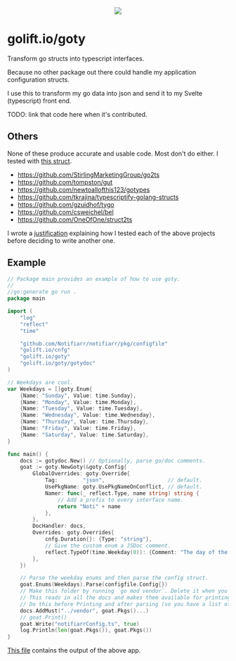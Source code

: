 <center><img src="https://raw.githubusercontent.com/wiki/golift/goty/goty.png"></center>

# golift.io/goty

Transform go structs into typescript interfaces.

Because no other package out there could handle my application configuration structs.

I use this to transform my go data into json and send it to my Svelte (typescript) front end.

TODO: link that code here when it's contributed.

## Others

None of these produce accurate and usable code. Most don't do either.
I tested with [this struct](https://github.com/Notifiarr/notifiarr/blob/c809169b5df9bd72e5d13931c709f34988a506ed/pkg/configfile/config.go#L53).

- https://github.com/StirlingMarketingGroup/go2ts
- https://github.com/tompston/gut
- https://github.com/newtoallofthis123/gotypes
- https://github.com/tkrajina/typescriptify-golang-structs
- https://github.com/gzuidhof/tygo
- https://github.com/csweichel/bel
- https://github.com/OneOfOne/struct2ts

I wrote a [justification](justification.md) explaining how I tested each of the above
projects before deciding to write another one.

## Example

```go
// Package main provides an example of how to use goty.
//
//go:generate go run .
package main

import (
	"log"
	"reflect"
	"time"

	"github.com/Notifiarr/notifiarr/pkg/configfile"
	"golift.io/cnfg"
	"golift.io/goty"
	"golift.io/goty/gotydoc"
)

// Weekdays are cool.
var Weekdays = []goty.Enum{
	{Name: "Sunday", Value: time.Sunday},
	{Name: "Monday", Value: time.Monday},
	{Name: "Tuesday", Value: time.Tuesday},
	{Name: "Wednesday", Value: time.Wednesday},
	{Name: "Thursday", Value: time.Thursday},
	{Name: "Friday", Value: time.Friday},
	{Name: "Saturday", Value: time.Saturday},
}

func main() {
	docs := gotydoc.New() // Optionally, parse go/doc comments.
	goat := goty.NewGoty(&goty.Config{
		GlobalOverrides: goty.Override{
			Tag:        "json",                    // default.
			UsePkgName: goty.UsePkgNameOnConflict, // default.
			Namer: func(_ reflect.Type, name string) string {
				// Add a prefix to every interface name.
				return "Noti" + name
			},
		},
		DocHandler: docs,
		Overrides: goty.Overrides{
			cnfg.Duration{}: {Type: "string"},
			// Give the custom enum a JSDoc comment.
			reflect.TypeOf(time.Weekday(0)): {Comment: "The day of the week."},
		},
	})

	// Parse the weekday enums and then parse the config struct.
	goat.Enums(Weekdays).Parse(configfile.Config{})
	// Make this folder by running `go mod vendor`. Delete it when you're finished.
	// This reads in all the docs and makes them available for printing/writing.
	// Do this before Printing and after parsing (so you have a list of package names).
	docs.AddMust("../vendor", goat.Pkgs()...)
	// goat.Print()
	goat.Write("notifiarrConfig.ts", true)
	log.Println(len(goat.Pkgs()), goat.Pkgs())
}
```

[This file](notifiarrConfig.ts) contains the output of the above app.
